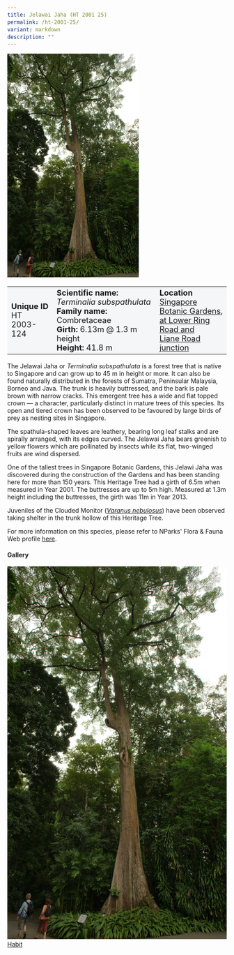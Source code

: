 ```yaml
---
title: Jelawai Jaha (HT 2001 25)
permalink: /ht-2001-25/
variant: markdown
description: ""
---
```

<div class="isomer-image-wrapper">
<img style="width: 60%" src="/images/Heritage_trees_photos/tersub_ht2001-25_habit.jpg">
</div><table style="minWidth: 100px; font-size: 18px; background: #F4F6F7">
<tbody><tr>
<td rowspan="1" colspan="1">
<strong>Unique ID</strong>
<br>HT 2003-124
</td>
<td rowspan="1" colspan="1">
	<strong>Scientific name:</strong> <em>Terminalia subspathulata</em>
<br><strong>Family name: </strong>Combretaceae
<br><strong>Girth: </strong>6.13m @ 1.3 m height
<br><strong>Height: </strong>41.8 m
</td>
<td rowspan="1" colspan="1">
<strong>Location</strong><a href="https://www.onemap.gov.sg/?lat=1.3876690000014043&amp;lng=103.98039899999924">
 <br>Singapore Botanic Gardens,<br>at Lower Ring Road and<br>Liane Road junction</a>
</td>
</tr>
</tbody>
</table>
<p>The Jelawai Jaha or <em>Terminalia subspathulata</em> is a forest tree that is native to Singapore and can grow up to 45 m in height or more. It can also be found naturally distributed in the forests of Sumatra, Peninsular Malaysia, Borneo and Java. The trunk is heavily buttressed, and the bark is pale brown with narrow cracks. This emergent tree has a wide and flat topped crown — a character, particularly distinct in mature trees of this species. Its open and tiered crown has been observed to be favoured by large birds of prey as nesting sites in Singapore.</p>

<p>The spathula-shaped leaves are leathery, bearing long leaf stalks and are spirally arranged, with its edges curved. The Jelawai Jaha bears greenish to yellow flowers which are pollinated by insects while its flat, two-winged fruits are wind dispersed.</p>

<p>One of the tallest trees in Singapore Botanic Gardens, this Jelawi Jaha was discovered during the construction of the Gardens and has been standing here for more than 150 years. This Heritage Tree had a girth of 6.5m when measured in Year 2001. The buttresses are up to 5m high. Measured at 1.3m height including the buttresses, the girth was 11m in Year 2013.</p>

<p>Juveniles of the Clouded Monitor (<a href="https://www.nparks.gov.sg/florafaunaweb/fauna/8/4/841"><em>Varanus nebulosus</em></a>) have been observed taking shelter in the trunk hollow of this Heritage Tree.</p>

<p>For more information on this species, please refer to NParks' Flora &amp; Fauna Web profile <a href="https://www.nparks.gov.sg/florafaunaweb/flora/3/3/3302">here</a>.</p>

<h4><b>Gallery</b></h4>
<div class="isomer-card-grid">
<a href="/images/Heritage_trees_photos/tersub_ht2001-25_habit.jpg" class="isomer-card">
<div class="isomer-card-image">
<div class="isomer-image-wrapper"><img src="/images/Heritage_trees_photos/tersub_ht2001-25_habit.jpg"></div></div>
<div class="isomer-card-body"><div class="isomer-card-title">Habit</div></div></a><p></p></div>